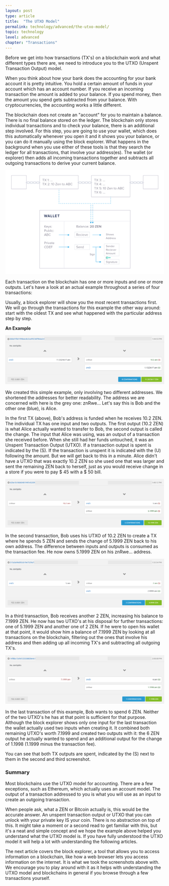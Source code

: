```yaml
---
layout: post
type: article
title:  "The UTXO Model"
permalink: technology/advanced/the-utxo-model/
topic: technology
level: advanced
chapter: "Transactions"
---
```


Before we get into how transactions (TX's) on a blockchain work and what different types there are, we need to introduce you to the UTXO (Unspent Transaction Output) model.

When you think about how your bank does the accounting for your bank account it is pretty intuitive. You hold a certain amount of funds in your account which has an account number. If you receive an incoming transaction the amount is added to your balance. If you spend money, then the amount you spend gets subtracted from your balance. With cryptocurrencies, the accounting works a little different.

The blockchain does not create an "account" for you to maintain a balance. There is no final balance stored on the ledger. The blockchain only stores individual transactions and to check your balance, there is an additional step involved. For this step, you are going to use your wallet, which does this automatically whenever you open it and it shows you your balance, or you can do it manually using the block explorer. What happens in the background when you use either of these tools is that they search the ledger for all transactions, that involve your address(es). The wallet (or explorer) then adds all incoming transactions together and subtracts all outgoing transactions to derive your current balance.

![wallet](/assets/post_files/technology/advanced/the-utxo-model/wallet.jpg)

Each transaction on the blockchain has one or more inputs and one or more outputs. Let's have a look at an actual example throughout a series of four transactions:

Usually, a block explorer will show you the most recent transactions first. We will go through the transactions for this example the other way around: start with the oldest TX and see what happened with the particular address step by step.

**An Example**

![TX](/assets/post_files/technology/advanced/the-utxo-model/TX1.png)

We created this simple example, only involving two different addresses. We shortened the addresses for better readability. The address we are concerned with here is the grey one: znRwe...  Let's say this is Bob and the other one (blue), is Alice.

In the first TX (above), Bob's address is funded when he receives 10.2 ZEN. The individual TX has one input and two outputs. The first output (10.2 ZEN) is what Alice actually wanted to transfer to Bob, the second output is called the change. The input that Alice was using, was an output of a transaction she received before. When she still had her funds untouched, it was an Unspent Transaction Output (UTXO). If a transaction output is spent is indicated by the <span class="text-danger">(S)</span>. If the transaction is unspent it is indicated with the <span class="text-success">(U)</span> following the amount. But we will get back to this in a minute. Alice didn't have a UTXO that was exactly 10.2 ZEN so she used one that was larger and sent the remaining ZEN back to herself, just as you would receive change in a store if you were to pay $ 45 with a $ 50 bill.

![TX](/assets/post_files/technology/advanced/the-utxo-model/TX2.png)

In the second transaction, Bob uses his UTXO of 10.2 ZEN to create a TX where he spends 5 ZEN and sends the change of 5.1999 ZEN back to his own address. The difference between inputs and outputs is consumed as the transaction fee. He now owns 5.1999 ZEN on his znRwe... address.

![TX](/assets/post_files/technology/advanced/the-utxo-model/TX3.png)

In a third transaction, Bob receives another 2 ZEN, increasing his balance to 7.1999 ZEN. He now has two UTXO's at his disposal for further transactions: one of 5.1999 ZEN and another one of 2 ZEN. If he were to open his wallet at that point, it would show him a balance of 7.1999 ZEN by looking at all transactions on the blockchain, filtering out the ones that involve his address and then adding up all incoming TX's and subtracting all outgoing TX's.

![TX](/assets/post_files/technology/advanced/the-utxo-model/TX4.png)

In the last transaction of this example, Bob wants to spend 6 ZEN. Neither of the two UTXO's he has at that point is sufficient for that purpose. Although the block explorer shows only one input for the last transaction the wallet actually used two inputs when creating it. It combined both remaining UTXO's worth 7.1999 and created two outputs with it: the 6 ZEN output he actually wanted to spend and an additional output for the change of 1.1998 (1.1999 minus the transaction fee).

You can see that both TX outputs are spent, indicated by the (S) next to them in the second and third screenshot.

### Summary

Most blockchains use the UTXO model for accounting. There are a few exceptions, such as Ethereum, which actually uses an account model. The output of a transaction addressed to you is what you will use as an input to create an outgoing transaction.

When people ask, what a ZEN or Bitcoin actually is, this would be the accurate answer. An unspent transaction output or UTXO that you can unlock with your private key IS your coin. There is no abstraction on top of this. It might take a moment or a second read to get familiar with this, but it's a neat and simple concept and we hope the example above helped you understand what the UTXO model is. If you have fully understood the UTXO model it will help a lot with understanding the following articles.

The next article covers the block explorer, a tool that allows you to access information on a blockchain, like how a web browser lets you access information on the internet. It is what we took the screenshots above with. We encourage you to play around with it as it helps with understanding the UTXO model and blockchains in general if you browse through a few transactions yourself.
